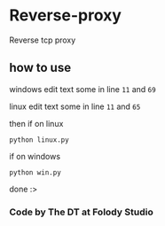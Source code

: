 # Reverse-proxy
Reverse tcp proxy 

## how to use
 
windows edit text some in line `11` and `69`

linux edit text some in line `11` and `65`

then if on linux

`python linux.py`

if on windows

`python win.py`

done :>

### Code by The DT at Folody Studio
